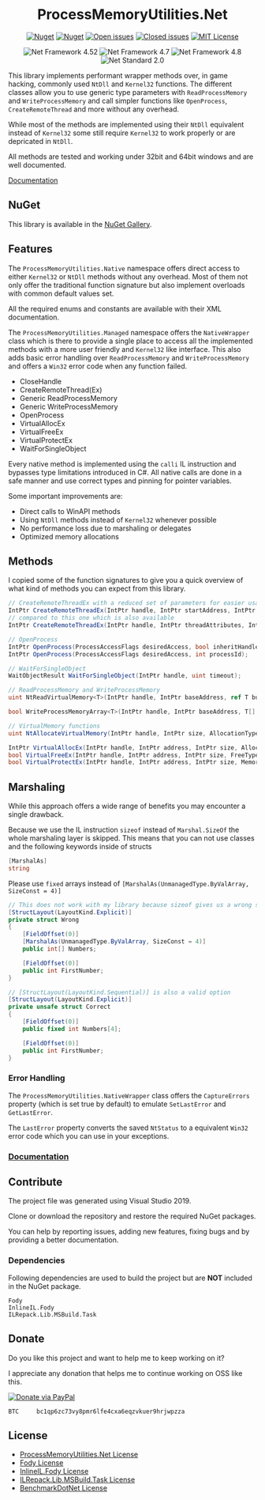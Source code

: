 <div align="center">

# ProcessMemoryUtilities.Net

[![Nuget](https://img.shields.io/nuget/v/ProcessMemoryUtilities.Net.svg)](https://www.nuget.org/packages/ProcessMemoryUtilities.Net/ "ProcessMemoryUtilities.Net on NuGet") [![Nuget](https://img.shields.io/nuget/dt/ProcessMemoryUtilities.Net.svg)](https://www.nuget.org/packages/ProcessMemoryUtilities.Net/ "Downloads on NuGet") [![Open issues](https://img.shields.io/github/issues-raw/michel-pi/ProcessMemoryUtilities.Net.svg)](https://github.com/michel-pi/ProcessMemoryUtilities.Net/issues "Open issues on Github") [![Closed issues](https://img.shields.io/github/issues-closed-raw/michel-pi/ProcessMemoryUtilities.Net.svg)](https://github.com/michel-pi/ProcessMemoryUtilities.Net/issues?q=is%3Aissue+is%3Aclosed "Closed issues on Github") [![MIT License](https://img.shields.io/github/license/michel-pi/ProcessMemoryUtilities.Net.svg)](https://github.com/michel-pi/ProcessMemoryUtilities.Net/blob/master/LICENSE "ProcessMemoryUtilities.Net license")

![Net Framework 4.52](https://img.shields.io/badge/.Net-4.52-informational.svg) ![Net Framework 4.7](https://img.shields.io/badge/.Net-4.7-informational.svg) ![Net Framework 4.8](https://img.shields.io/badge/.Net-4.8-informational.svg) ![Net Standard 2.0](https://img.shields.io/badge/.Net_Standard-2.0-informational.svg)
</div>

This library implements performant wrapper methods over, in game hacking, commonly used `NtDll` and `Kernel32` functions. The different classes allow you to use generic type parameters with `ReadProcessMemory` and `WriteProcessMemory` and call simpler functions like `OpenProcess`, `CreateRemoteThread` and more without any overhead.

While most of the methods are implemented using their `NtDll` equivalent instead of `Kernel32` some still require `Kernel32` to work properly or are depricated in `NtDll`.

All methods are tested and working under 32bit and 64bit windows and are well documented.

[Documentation](https://michel-pi.github.io/ProcessMemoryUtilities.Net/ "ProcessMemoryUtilities.Net Documentation")

## NuGet

This library is available in the [NuGet Gallery](https://www.nuget.org/packages/ProcessMemoryUtilities.Net/).

## Features

The `ProcessMemoryUtilities.Native` namespace offers direct access to either `Kernel32` or `NtDll` methods without any overhead. Most of them not only offer the traditional function signature but also implement overloads with common default values set.

All the required enums and constants are available with their XML documentation.

The `ProcessMemoryUtilities.Managed` namespace offers the `NativeWrapper` class which is there to provide a single place to access all the implemented methods with a more user friendly and `Kernel32` like interface. This also adds basic error handling over `ReadProcessMemory` and `WriteProcessMemory` and offers a `Win32` error code when any function failed.

- CloseHandle
- CreateRemoteThread(Ex)
- Generic ReadProcessMemory
- Generic WriteProcessMemory
- OpenProcess
- VirtualAllocEx
- VirtualFreeEx
- VirtualProtectEx
- WaitForSingleObject

Every native method is implemented using the `calli` IL instruction and bypasses type limitations introduced in C#. All native calls are done in a safe manner and use correct types and pinning for pointer variables.

Some important improvements are:

- Direct calls to WinAPI methods
- Using `NtDll` methods instead of `Kernel32` whenever possible
- No performance loss due to marshaling or delegates
- Optimized memory allocations

## Methods

I copied some of the function signatures to give you a quick overview of what kind of methods you can expect from this library.

```cs
// CreateRemoteThreadEx with a reduced set of parameters for easier usage
IntPtr CreateRemoteThreadEx(IntPtr handle, IntPtr startAddress, IntPtr parameter);
// compared to this one which is also available
IntPtr CreateRemoteThreadEx(IntPtr handle, IntPtr threadAttributes, IntPtr stackSize, IntPtr startAddress, IntPtr parameter, ThreadCreationFlags creationFlags, IntPtr attributeList, out uint threadId);

// OpenProcess
IntPtr OpenProcess(ProcessAccessFlags desiredAccess, bool inheritHandle, int processId);
IntPtr OpenProcess(ProcessAccessFlags desiredAccess, int processId);

// WaitForSingleObject
WaitObjectResult WaitForSingleObject(IntPtr handle, uint timeout);

// ReadProcessMemory and WriteProcessMemory
uint NtReadVirtualMemory<T>(IntPtr handle, IntPtr baseAddress, ref T buffer, out IntPtr numberOfBytesRead);

bool WriteProcessMemoryArray<T>(IntPtr handle, IntPtr baseAddress, T[] buffer, int offset, out IntPtr numberOfBytesWritten);

// VirtualMemory functions
uint NtAllocateVirtualMemory(IntPtr handle, IntPtr size, AllocationType allocationType, MemoryProtectionFlags memoryProtection, out IntPtr address);

IntPtr VirtualAllocEx(IntPtr handle, IntPtr address, IntPtr size, AllocationType allocationType, MemoryProtectionFlags memoryProtection);
bool VirtualFreeEx(IntPtr handle, IntPtr address, IntPtr size, FreeType freeType);
bool VirtualProtectEx(IntPtr handle, IntPtr address, IntPtr size, MemoryProtectionFlags newProtect, out MemoryProtectionFlags oldProtect);
```

## Marshaling

While this approach offers a wide range of benefits you may encounter a single drawback.

Because we use the IL instruction `sizeof` instead of `Marshal.SizeOf` the whole marshaling layer is skipped. This means that you can not use classes and the following keywords inside of structs

```cs
[MarshalAs]
string
```

Please use `fixed` arrays instead of `[MarshalAs(UnmanagedType.ByValArray, SizeConst = 4)]`

```cs
// This does not work with my library because sizeof gives us a wrong size (4 instead of 16)
[StructLayout(LayoutKind.Explicit)]
private struct Wrong
{
    [FieldOffset(0)]
    [MarshalAs(UnmanagedType.ByValArray, SizeConst = 4)]
    public int[] Numbers;

    [FieldOffset(0)]
    public int FirstNumber;
}

// [StructLayout(LayoutKind.Sequential)] is also a valid option
[StructLayout(LayoutKind.Explicit)]
private unsafe struct Correct
{
    [FieldOffset(0)]
    public fixed int Numbers[4];

    [FieldOffset(0)]
    public int FirstNumber;
}
```

### Error Handling

The `ProcessMemoryUtilities.NativeWrapper` class offers the `CaptureErrors` property (which is set true by default) to emulate `SetLastError` and `GetLastError`.

The `LastError` property converts the saved `NtStatus` to a equivalent `Win32` error code which you can use in your exceptions.

### [Documentation](https://michel-pi.github.io/ProcessMemoryUtilities.Net/ "ProcessMemoryUtilities.Net Documentation")

## Contribute

The project file was generated using Visual Studio 2019.

Clone or download the repository and restore the required NuGet packages.

You can help by reporting issues, adding new features, fixing bugs and by providing a better documentation.

### Dependencies

Following dependencies are used to build the project but are **NOT** included in the NuGet package.

    Fody
    InlineIL.Fody
    ILRepack.Lib.MSBuild.Task

## Donate

Do you like this project and want to help me to keep working on it?

I appreciate any donation that helps me to continue working on OSS like this.

[![Donate via PayPal](https://media.wtf/assets/img/pp.gif)](https://www.paypal.com/cgi-bin/webscr?cmd=_s-xclick&hosted_button_id=YJDWMDUSM8KKQ "Donate via PayPal")

```
BTC     bc1qp6zc73vy8pmr6lfe4cxa6eqzvkuer9hrjwpzza
```

## License

- [ProcessMemoryUtilities.Net License](https://github.com/michel-pi/ProcessMemoryUtilities.Net/blob/master/LICENSE "ProcessMemoryUtilities.Net License")
- [Fody License](https://github.com/Fody/Fody/blob/master/License.txt "Fody License")
- [InlineIL.Fody License](https://github.com/ltrzesniewski/InlineIL.Fody/blob/master/LICENSE "InlineIL.Fody License")
- [ILRepack.Lib.MSBuild.Task
 License](https://github.com/ravibpatel/ILRepack.Lib.MSBuild.Task/blob/master/LICENSE.md "ILRepack.Lib.MSBuild.Task License")
- [BenchmarkDotNet License](https://github.com/dotnet/BenchmarkDotNet "BenchmarkDotNet License")
